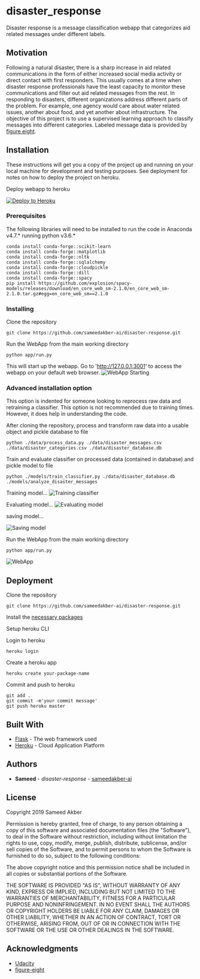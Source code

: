 # disaster_response

Disaster response is a message classification webapp that categorizes aid related messages under different labels.

## Motivation

Following a natural disaster, there is a sharp increase in aid related communications in the form of either increased social media 
activity or direct contact with first responders. This usually comes at a time when disaster response professionals have the
least capacity to monitor these communications and filter out aid related messages from the rest. In responding to disasters, 
different organizations address different parts of the problem. For example, one agency would care about water related issues, 
another about food, and yet another about infrastructure. The objective of this project is to use a supervised learning approach
to classify messages into different categories. Labeled message data is provided by [figure eight](https://www.figure-eight.com).

## Installation

These instructions will get you a copy of the project up and running on your local machine for development and testing purposes. See deployment for notes on how to deploy the project on heroku.

Deploy webapp to heroku

[![Deploy to Heroku](images/deploy_to_heroku.png "Deploy to heroku")](https://dashboard.heroku.com/apps/second-attempt-sameed-akber)

### Prerequisites

The following libraries will need to be installed to run the code in Anaconda v4.7.* running python v3.6.* 

```
conda install conda-forge::scikit-learn
conda install conda-forge::matplotlib
conda install conda-forge::nltk
conda install conda-forge::sqlalchemy
conda install conda-forge::cloudpickle
conda install conda-forge::dill
conda install conda-forge::spacy
pip install https://github.com/explosion/spacy-models/releases/download/en_core_web_sm-2.1.0/en_core_web_sm-2.1.0.tar.gz#egg=en_core_web_sm==2.1.0

```

### Installing

Clone the repository

```
git clone https://github.com/sameedakber-ai/disaster-response.git

```


Run the WebApp from the main working directory

```
python app/run.py
```

This will start up the webapp. Go to 'http://127.0.0.1:3001' to access the webapp on your default web browser.
![WebApp Starting](images/screens/running.png "webapp starting...")

### Advanced installation option
This option is indented for someone looking to reprocess raw data and retraining a classifier. This option is not recommended due to training times. However, it does help in understanding the code.

After cloning the repository, process and transform raw data into a usable object and pickle database to file

```
python ./data/process_data.py ./data/disaster_messages.csv ./data/disaster_categories.csv ./data/disaster_database.db

```

Train and evaluate classifier on processed data (contained in database) and pickle model to file

```
python ./models/train_classifier.py ./data/disaster_database.db ./models/analyze_disaster_messages

```



Training model...
![Training classifier](images/screens/building_model.png "building model...")

Evaluating model...
![Evaluating model](images/screens/evaluating_model.png "evaluating model...")

saving model...

![Saving model](images/screens/saving_model.png "saving model...")



Run the WebApp from the main working directory

```
python app/run.py
```
![WebApp](images/screens/webapp.png "webapp")

## Deployment

Clone the repository

```
git clone https://github.com/sameedakber-ai/disaster-response.git

```

Install the [necessary packages](#prerequisites)

Setup heroku CLI

Login to heroku

```
heroku login

```

Create a heroku app

```
heroku create your-package-name

```

Commit and push to heroku

```
git add .
git commit -m'your commit message'
git push heroku master

```

## Built With

* [Flask](https://palletsprojects.com/p/flask/) - The web framework used
* [Heroku](https://dashboard.heroku.com) - Cloud Application Platform

## Authors

* **Sameed** - *disaster-response* - [sameedakber-ai](https://github.com/sameedakber-ai)

## License

Copyright 2019 Sameed Akber

Permission is hereby granted, free of charge, to any person obtaining a copy of this software and associated documentation files (the "Software"), to deal in the Software without restriction, including without limitation the rights to use, copy, modify, merge, publish, distribute, sublicense, and/or sell copies of the Software, and to permit persons to whom the Software is furnished to do so, subject to the following conditions:

The above copyright notice and this permission notice shall be included in all copies or substantial portions of the Software.

THE SOFTWARE IS PROVIDED "AS IS", WITHOUT WARRANTY OF ANY KIND, EXPRESS OR IMPLIED, INCLUDING BUT NOT LIMITED TO THE WARRANTIES OF MERCHANTABILITY, FITNESS FOR A PARTICULAR PURPOSE AND NONINFRINGEMENT. IN NO EVENT SHALL THE AUTHORS OR COPYRIGHT HOLDERS BE LIABLE FOR ANY CLAIM, DAMAGES OR OTHER LIABILITY, WHETHER IN AN ACTION OF CONTRACT, TORT OR OTHERWISE, ARISING FROM, OUT OF OR IN CONNECTION WITH THE SOFTWARE OR THE USE OR OTHER DEALINGS IN THE SOFTWARE.

## Acknowledgments

* [Udacity](https://www.udacity.com)
* [figure-eight](https://www.figure-eight.com)

